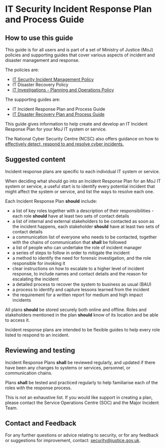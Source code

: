 # IT Security Incident Response Plan and Process Guide

## How to use this guide

This guide is for all users and is part of a set of Ministry of Justice \(MoJ\) policies and supporting guides that cover various aspects of incident and disaster management and response.

The policies are:

-   [IT Security Incident Management Policy](it-security-incident-management-policy.md)
-   IT Disaster Recovery Policy
-   [IT Investigations - Planning and Operations Policy](it-investigations-planning-and-operations-policy.md)

The supporting guides are:

-   IT Incident Response Plan and Process Guide
-   [IT Disaster Recovery Plan and Process Guide](it-disaster-recovery-plan-and-process-guide.md)

This guide gives information to help create and develop an IT Incident Response Plan for your MoJ IT system or service.

The National Cyber Security Centre \(NCSC\) also offers guidance on how to [effectively detect, respond to and resolve cyber incidents.](https://www.ncsc.gov.uk/collection/incident-management)

## Suggested content

Incident response plans are specific to each individual IT system or service.

When deciding what should go into an Incident Response Plan for an MoJ IT system or service, a useful start is to identify every potential incident that might affect the system or service, and list the ways to resolve each one.

Each Incident Response Plan **should** include:

-   a list of key roles together with a description of their responsibilities - each role **should** have at least two sets of contact details
-   a list of internal and external stakeholders to be contacted as soon as the incident happens, each stakeholder **should** have at least two sets of contact details
-   a communication list of everyone who needs to be contacted, together with the chains of communication that **shall** be followed
-   a list of people who can undertake the role of incident manager
-   a series of steps to follow in order to mitigate the incident
-   a method to identify the need for forensic investigation, and the role responsible for invoking it
-   clear instructions on how to escalate to a higher level of incident response, to include names and contact details and the reason for escalating the incident
-   a detailed process to recover the system to business as usual \(BAU\)
-   a process to identify and capture lessons learned from the incident
-   the requirement for a written report for medium and high impact incidents

All plans **should** be stored securely both online and offline. Roles and stakeholders mentioned in the plan **should** know of its location and be able to access it.

Incident response plans are intended to be flexible guides to help every role listed to respond to an incident.

## Reviewing and testing

Incident Response Plans **shall** be reviewed regularly, and updated if there have been any changes to systems or services, personnel, or communication chains.

Plans **shall** be tested and practiced regularly to help familiarise each of the roles with the response process.

This is not an exhaustive list. If you would like support in creating a plan, please contact the Service Operations Centre \(SOC\) and the Major Incident Team.

## Contact and Feedback

For any further questions or advice relating to security, or for any feedback or suggestions for improvement, contact: [security@justice.gov.uk](mailto:security@justice.gov.uk).

